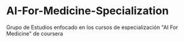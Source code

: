# AI-For-Medicine-Specialization
Grupo de Estudios enfocado en los cursos de especialización "AI For Medicine" de coursera
